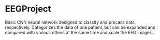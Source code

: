 # EEGProject

Basic CNN neural network designed to classify and process data, respectively. Categorizes the data of one patient, but can be expanded and compared with various others at the same time and scale the EEG images.
